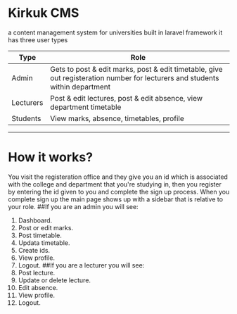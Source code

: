 # Kirkuk CMS
 a content management system for universities built in laravel framework
it has three user types 

| Type | Role |
| ----------- | ----------- |
| Admin | Gets to post & edit marks, post & edit timetable, give out registeration number for lecturers and students within department |
| Lecturers | Post & edit lectures, post & edit absence, view department timetable|
| Students | View marks, absence, timetables, profile|

---
# How it works?
You visit the registeration office and they give you an id which is 
associated with the college and department that you're studying in,
then you register by entering the id given to you and complete the 
sign up process. 
When you complete sign up the main page shows up with a sidebar that is 
relative to your role.
##If you are an admin you will see:
1. Dashboard.
2. Post or edit marks.
3. Post timetable.
4. Updata timetable.
5. Create ids.
6. View profile.
7. Logout.
##If you are a lecturer you will see:
1. Post lecture.
2. Update or delete lecture.
3. Edit absence.
4. View profile.
5. Logout.

